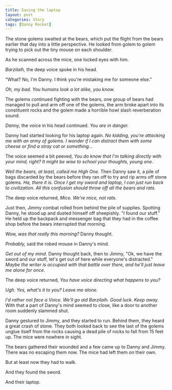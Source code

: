 ```yaml
---
title: Saving the laptop
layout: post
categories: Story
tags: [Danny Rocket]
---
```

The stone golems swatted at the bears, which put the flight from the bears earlier that day into a little perspective. He looked from golem to golem trying to pick out the tiny mouse on each shoulder.

As he scanned across the mice, one locked eyes with him.

_Barzilaih,_ the deep voice spoke in his head.

<!-- more -->

"What? No, I'm Danny. I think you're mistaking me for someone else."

_Oh, my bad. You humans look a lot alike, you know._

The golems continued fighting with the bears, one group of bears had managed to pull and arm off one of the golems, the arm broke apart into its constituent rocks and the golem made a horrible howl slash reverberation sound.

_Danny,_ the voice in his head continued. _You are in danger._

Danny had started looking for his laptop again. _No kidding, you're attacking me with an army of golems. I wonder if I can distract them with some cheese or find a stray cat or something&#8230;_

The voice seemed a bit peeved, _You do know that I'm talking directly with your mind, right? It might be wise to school your thoughts, young one._

_Well the bears, at least, called me High One._ Then Danny saw it, a pile of bags discarded by the bears before they ran off to try and rip arms off stone golems. _Ha, there it is. Once I get my sword and laptop, I can just run back to civilization. All this confusion should throw off all the bears and rats._

The deep voice returned, _Mice. We're mice, not rats._

Just then, Jimmy combat rolled from behind the pile of supplies. Spotting Danny, he stood up and dusted himself off sheepishly. "I found our stuff." He held up the backpack and messenger bag that they had in the coffee shop before the bears interrupted that morning.

_Wow, was that really this morning?_ Danny thought.

_Probably,_ said the robed mouse in Danny's mind.

_Get out of my mind._ Danny thought back, then to Jimmy, "Ok, we have the sword and our stuff, let's get out of here while everyone's distracted." _Maybe the writer is occupied with that battle over there, and he'll just leave me alone for once._

The deep voice returned, _You have voice directing what happens to you?_

_Ugh. Yes, what's it to you? Leave me alone._

_I'd rather not face a Voice. We'll go aid Barzilaih. Good luck. Keep away._ With that a part of Danny's mind seemed to close, like a door to another room suddenly slammed shut.

Danny gestured to Jimmy, and they started to run. Behind them, they heard a great crash of stone. They both looked back to see the last of the golems unglue itself from the rocks causing a dead pile of rocks to fall from 15 feet up. The mice were nowhere in sight.

The bears gathered their wounded and a few came up to Danny and Jimmy. There was no escaping them now. The mice had left them on their own.

But at least now they had to walk.

And they found the sword.

And their laptop.